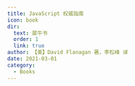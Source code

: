 ```yaml
---
title: JavaScript 权威指南
icon: book
dir:
  text: 犀牛书
  order: 1
  link: true
author: 【美】David Flanagan 著，李松峰 译
date: 2021-03-01
category:
  - Books
---
```


<PDF url="/assets/books/js/JavaScript权威指南.pdf" height="680px" no-toolbar />
